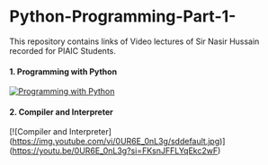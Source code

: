 # Python-Programming-Part-1-
This repository contains links of Video lectures of Sir Nasir Hussain recorded for PIAIC Students.
#### 1. Programming with Python
[![Programming with Python](https://img.youtube.com/vi/ORIrSFWyYvM/sddefault.jpg)](https://youtu.be/ORIrSFWyYvM?si=Te3R0XINW_ul87Cx)
#### 2. Compiler and Interpreter
[![Compiler and Interpreter]
(https://img.youtube.com/vi/0UR6E_0nL3g/sddefault.jpg)]
(https://youtu.be/0UR6E_0nL3g?si=FKsnJFFLYqEkc2wF)
